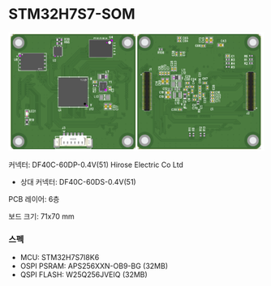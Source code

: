 # STM32H7S7-SOM

![board_image](./blob/board_image.png)

커넥터: DF40C-60DP-0.4V(51)  Hirose Electric Co Ltd
 - 상대 커넥터: DF40C-60DS-0.4V(51)

PCB 레이어: 6층

보드 크기: 71x70 mm

### 스펙
- MCU: STM32H7S7I8K6
- OSPI PSRAM: APS256XXN-OB9-BG (32MB)
- QSPI FLASH: W25Q256JVEIQ (32MB)